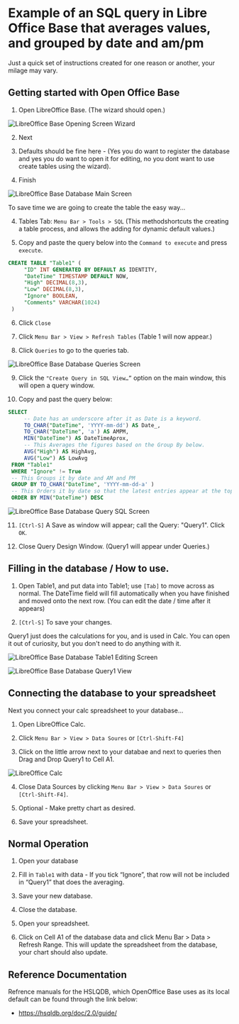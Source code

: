# Example of an SQL query in Libre Office Base that averages values, and grouped by date and am/pm

Just a quick set of instructions created for one reason or another,
your milage may vary.

## Getting started with Open Office Base

 1. Open LibreOffice Base. (The wizard should open.)

![LibreOffice Base Opening Screen Wizard](./images/Instructions_html_d5d62f0c.gif "LibreOffice Base Opening Screen Wizard")

 2. Next
 
 3. Defaults should be fine here - (Yes you do want to register the
    database and yes you do want to open it for editing, no you dont
    want to use create tables using the wizard).
	
 3. Finish

![LibreOffice Base Database Main Screen](./images/Instructions_html_aed4f780.gif "LibreOffice Base Database Main Screen")

To save time we are going to create the table the easy way... 

 4. Tables Tab: `Menu Bar > Tools > SQL` (This methodshortcuts the
    creating a table process, and allows the adding for dynamic default
    values.)

 5. Copy and paste the query below into the `Command to execute` and
    press `execute`.

```sql
CREATE TABLE "Table1" (
     "ID" INT GENERATED BY DEFAULT AS IDENTITY,
     "DateTime" TIMESTAMP DEFAULT NOW,
     "High" DECIMAL(8,3),
     "Low" DECIMAL(8,3), 
     "Ignore" BOOLEAN,
     "Comments" VARCHAR(1024)
 )
```
 6. Click `Close`

 7. Click `Menu Bar > View > Refresh Tables` (Table 1 will now
    appear.)

 8. Click `Queries` to go to the queries tab.

![LibreOffice Base Database Queries Screen](./images/Instructions_html_a162f4d6.gif "LibreOffice Base Database Queries Screen")

 9. Click the `"Create Query in SQL View…”` option on the main window,
    this will open a query window.

 10. Copy and past the query below:

```sql
SELECT
     -- Date has an underscore after it as Date is a keyword.
     TO_CHAR("DateTime", 'YYYY-mm-dd') AS Date_,
     TO_CHAR("DateTime", 'a') AS AMPM,
     MIN("DateTime") AS DateTimeAprox,
     -- This Averages the figures based on the Group By below.
     AVG("High") AS HighAvg,
     AVG("Low") AS LowAvg
 FROM "Table1"
 WHERE "Ignore" != True
 -- This Groups it by date and AM and PM
 GROUP BY TO_CHAR("DateTime", 'YYYY-mm-dd-a' )
 -- This Orders it by date so that the latest entries appear at the top.
 ORDER BY MIN("DateTime") DESC 
```

![LibreOffice Base Database Query SQL Screen](./images/Instructions_html_1bf697a8.gif "LibreOffice Base Database Query SQL Screen")

 11. `[Ctrl-S]` A Save as window will appear; call the Query:
     "Query1". Click `OK`.
	 
 12. Close Query Design Window. (Query1 will appear under Queries.)

## Filling in the database / How to use.

 1. Open Table1, and put data into Table1; use `[Tab]` to move across
    as normal.  The DateTime field will fill automatically when you
    have finished and moved onto the next row. (You can edit the date
    / time after it appears)

 2. `[Ctrl-S]` To save your changes.

Query1 just does the calculations for you, and is used in Calc. You
can open it out of curiosity, but you don't need to do anything with
it.

![LibreOffice Base Database Table1 Editing Screen](./images/Instructions_html_f20102d0.gif "LibreOffice Base Database Table1 Editing Screen")

![LibreOffice Base Database Query1 View](./images/Instructions_html_cade18ed.gif "LibreOffice Base Database Query1 View")

## Connecting the database to your spreadsheet

Next you connect your calc spreadsheet to your database…

 1. Open LibreOffice Calc.

 2. Click `Menu Bar > View > Data Soures` or `[Ctrl-Shift-F4]`

 3. Click on the little arrow next to your databae and next to queries
    then Drag and Drop Query1 to Cell A1.
	
![LibreOffice Calc](./images/Instructions_html_49db8951.gif "Calc")

 4. Close Data Sources by clicking `Menu Bar > View > Data Soures` or
    `[Ctrl-Shift-F4]`.

 5. Optional - Make pretty chart as desired.

 6. Save your spreadsheet.

## Normal Operation

 1. Open your database
 
 2. Fill in `Table1` with data - If you tick “Ignore”, that row will
    not be included in “Query1” that does the averaging.
 
 3. Save your new database.
 
 4. Close the database.

 5. Open your spreadsheet.
 
 6. Click on Cell A1 of the database data and click Menu Bar > Data >
    Refresh Range. This will update the spreadsheet from the database,
    your chart should also update.

## Reference Documentation

Refrence manuals for the HSLQDB, which OpenOffice Base uses as its
local default can be found through the link below:

 * https://hsqldb.org/doc/2.0/guide/
